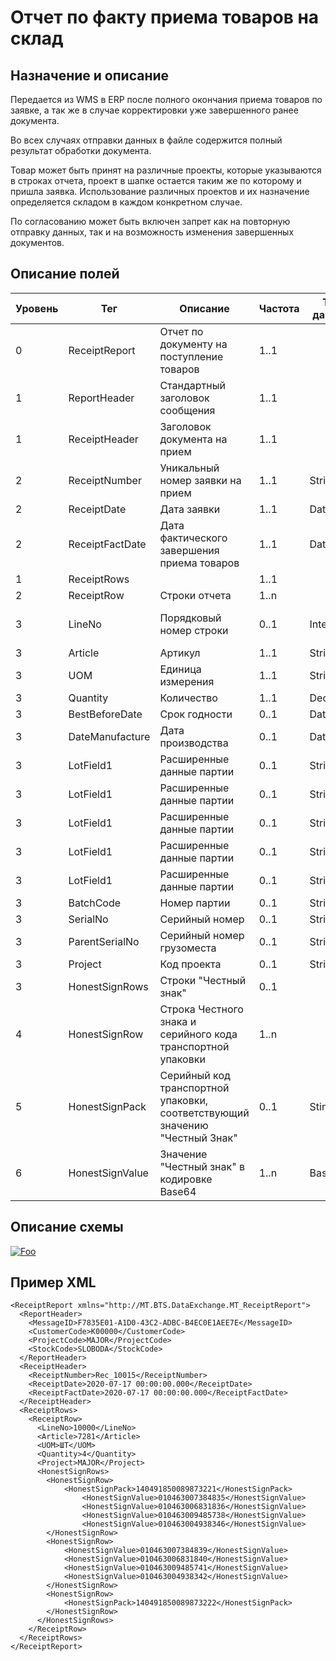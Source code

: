# Отчет по факту приема товаров на склад

## Назначение и описание
Передается из WMS в ERP после полного окончания приема товаров по заявке, а так же в случае корректировки уже завершенного ранее документа.

Во всех случаях отправки данных в файле содержится полный результат обработки документа.

Товар может быть принят на различные проекты, которые указываются в строках отчета, проект в шапке остается таким же по которому и пришла заявка. Использование различных проектов и их назначение определяется складом в каждом конкретном случае.

По согласованию может быть включен запрет как на повторную отправку данных, так и на возможность изменения завершенных документов.

## Описание полей
| Уровень | Тег             | Описание                                                                    | Частота | Тип данных | Размер поля | Комментарий
| ------- | --------------- | --------------------------------------------------------------------------- | ------- | ---------- | ----------- | ----------- 
| 0       | ReceiptReport   | Отчет по документу на поступление товаров                                   | 1..1    |            |             | 
| 1       | ReportHeader    | Стандартный заголовок сообщения                                             | 1..1    |            |             | Общая структура сообщения
| 1       | ReceiptHeader   | Заголовок документа на прием                                                | 1..1    |            |             | 
| 2       | ReceiptNumber   | Уникальный номер заявки на прием                                            | 1..1    | String     |50             | 
| 2       | ReceiptDate     | Дата заявки                                                                 | 1..1    | DateTime   |             |
| 2       | ReceiptFactDate | Дата фактического завершения приема товаров                                 | 1..1    | DateTime   |             |
| 1       | ReceiptRows     |                                                                   |          1..1                |             |
| 2       | ReceiptRow      | Строки отчета                                                               | 1..n    |            |             | 
| 3       | LineNo          | Порядковый номер строки                                                     | 0..1    | Integer    |             | Для излишков указывается 0
| 3       | Article         | Артикул                                                                     | 1..1    | String     | 100            |
| 3       | UOM             | Единица измерения                                                           | 1..1    | String     | 10             |
| 3       | Quantity        | Количество                                                                  | 1..1    | Decimal    |             |  
| 3       | BestBeforeDate  | Срок годности                                                               | 0..1    | DateTime   |             |
| 3       | DateManufacture | Дата производства                                                           | 0..1    | DateTime   |             |
| 3       | LotField1       | Расширенные данные партии                                                   | 0..1    | String     | 100            |
| 3       | LotField1       | Расширенные данные партии                                                   | 0..1    | String     | 100            |
| 3       | LotField1       | Расширенные данные партии                                                   | 0..1    | String     | 100            |
| 3       | LotField1       | Расширенные данные партии                                                   | 0..1    | String     | 100            |
| 3       | LotField1       | Расширенные данные партии                                                   | 0..1    | String     | 100            |
| 3       | BatchCode       | Номер партии                                                                | 0..1    | String     | 100            |
| 3       | SerialNo        | Серийный номер                                                              | 0..1    | String     | 20             |
| 3       | ParentSerialNo  | Серийный номер грузоместа                                                   | 0..1    | String     | 20             |
| 3       | Project         | Код проекта                                                                 | 0..1    | String     | 20             |
| 3       | HonestSignRows  | Строки "Честный знак"                                                       | 0..1    |            |             |  
| 4       | HonestSignRow   | Строка Честного знака и серийного кода транспортной упаковки                | 1..n    |            |             |  
| 5       | HonestSignPack  | Серийный код транспортной упаковки, соответствующий значению "Честный Знак" | 0..1    | Sting      | 20             
| 6       | HonestSignValue | Значение "Честный знак" в кодировке Base64                                  | 1..n    | Base64     |             |  

## Описание схемы
<a href="/XSD/MT_ReceiptReport.xsd" rel="XSD">![Foo](https://user-images.githubusercontent.com/22858622/134012526-73d1b128-a2cd-4d14-8a13-10f81a57c04f.png)</a>

## Пример XML
```
<ReceiptReport xmlns="http://MT.BTS.DataExchange.MT_ReceiptReport">
  <ReportHeader>
    <MessageID>F7835E01-A1D0-43C2-ADBC-B4EC0E1AEE7E</MessageID>
    <CustomerCode>К00000</CustomerCode>
    <ProjectCode>MAJOR</ProjectCode>
    <StockCode>SLOBODA</StockCode>
  </ReportHeader>
  <ReceiptHeader>
    <ReceiptNumber>Rec_10015</ReceiptNumber>
    <ReceiptDate>2020-07-17 00:00:00.000</ReceiptDate>
    <ReceiptFactDate>2020-07-17 00:00:00.000</ReceiptFactDate>
  </ReceiptHeader>
  <ReceiptRows>
    <ReceiptRow>
      <LineNo>10000</LineNo>
      <Article>7281</Article>
      <UOM>ШТ</UOM>
      <Quantity>4</Quantity>
      <Project>MAJOR</Project>
      <HonestSignRows>
		<HonestSignRow>
			<HonestSignPack>140491850089873221</HonestSignPack>
        		<HonestSignValue>010463007384835</HonestSignValue>
        		<HonestSignValue>010463006831836</HonestSignValue>
        		<HonestSignValue>010463009485738</HonestSignValue>
        		<HonestSignValue>010463004938346</HonestSignValue>
		</HonestSignRow>
		<HonestSignRow>
        	<HonestSignValue>010463007384839</HonestSignValue>
        	<HonestSignValue>010463006831840</HonestSignValue>
        	<HonestSignValue>010463009485741</HonestSignValue>
        	<HonestSignValue>010463004938342</HonestSignValue>
		</HonestSignRow>
		<HonestSignRow>
			<HonestSignPack>140491850089873222</HonestSignPack>
		</HonestSignRow>
      </HonestSignRows>
    </ReceiptRow>
  </ReceiptRows>
</ReceiptReport>
```
